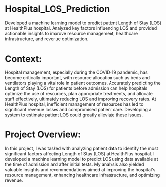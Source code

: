 # Hospital_LOS_Prediction
Developed a machine learning model to predict patient Length of Stay (LOS) at HealthPlus hospital. Analyzed key factors influencing LOS and provided actionable insights to improve resource management, healthcare infrastructure, and revenue optimization.

# Context:
Hospital management, especially during the COVID-19 pandemic, has become critically important, with resource allocation such as beds and ventilators playing a vital role in patient outcomes. Accurately predicting the Length of Stay (LOS) for patients before admission can help hospitals optimize the use of resources, plan appropriate treatments, and allocate staff effectively, ultimately reducing LOS and improving recovery rates. At HealthPlus hospital, inefficient management of resources has led to significant revenue losses and compromised patient care. Developing a system to estimate patient LOS could greatly alleviate these issues.

# Project Overview:
In this project, I was tasked with analyzing patient data to identify the most significant factors affecting Length of Stay (LOS) at HealthPlus hospital. I developed a machine learning model to predict LOS using data available at the time of admission and after initial tests. My analysis also yielded valuable insights and recommendations aimed at improving the hospital's resource management, enhancing healthcare infrastructure, and optimizing revenue.

